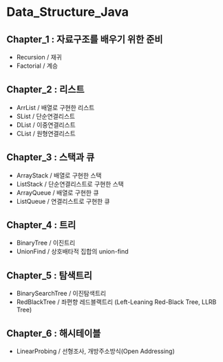 # Data_Structure_Java

## Chapter_1 : 자료구조를 배우기 위한 준비

* Recursion / 재귀
* Factorial / 계승

## Chapter_2 : 리스트

* ArrList / 배열로 구현한 리스트
* SList / 단순연결리스트
* DList / 이중연결리스트
* CList / 원형연결리스트

## Chapter_3 : 스택과 큐

* ArrayStack / 배열로 구현한 스택
* ListStack / 단순연결리스트로 구현한 스택
* ArrayQueue / 배열로 구현한 큐
* ListQueue / 연결리스트로 구현한 큐

## Chapter_4 : 트리
* BinaryTree / 이진트리
* UnionFind / 상호배타적 집합의  union-find 

## Chapter_5 : 탐색트리
* BinarySearchTree / 이진탐색트리
* RedBlackTree / 좌편향 레드블랙트리 (Left-Leaning Red-Black Tree, LLRB Tree)

## Chapter_6 : 해시테이블
* LinearProbing / 선형조사, 개방주소방식(Open Addressing)
